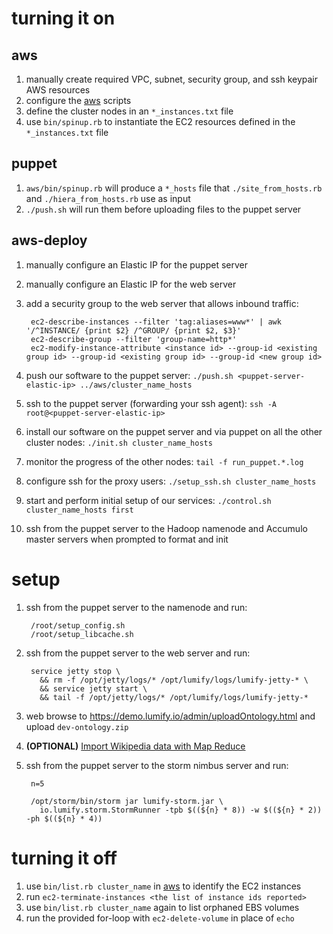 turning it on
=============

aws
---
1. manually create required VPC, subnet, security group, and ssh keypair AWS resources
1. configure the [aws](https://github.com/dsingley/aws) scripts
1. define the cluster nodes in an `*_instances.txt` file
1. use `bin/spinup.rb` to instantiate the EC2 resources defined in the `*_instances.txt` file

puppet
------
1. `aws/bin/spinup.rb` will produce a `*_hosts` file that `./site_from_hosts.rb` and `./hiera_from_hosts.rb` use as input
1. `./push.sh` will run them before uploading files to the puppet server

aws-deploy
----------
1. manually configure an Elastic IP for the puppet server
1. manually configure an Elastic IP for the web server
1. add a security group to the web server that allows inbound traffic:

        ec2-describe-instances --filter 'tag:aliases=www*' | awk '/^INSTANCE/ {print $2} /^GROUP/ {print $2, $3}'
        ec2-describe-group --filter 'group-name=http*'
        ec2-modify-instance-attribute <instance id> --group-id <existing group id> --group-id <existing group id> --group-id <new group id>

1. push our software to the puppet server: `./push.sh <puppet-server-elastic-ip> ../aws/cluster_name_hosts`
1. ssh to the puppet server (forwarding your ssh agent): `ssh -A root@<puppet-server-elastic-ip>`
1. install our software on the puppet server and via puppet on all the other cluster nodes: `./init.sh cluster_name_hosts`
1. monitor the progress of the other nodes: `tail -f run_puppet.*.log`
1. configure ssh for the proxy users: `./setup_ssh.sh cluster_name_hosts`
1. start and perform initial setup of our services: `./control.sh cluster_name_hosts first`
1. ssh from the puppet server to the Hadoop namenode and Accumulo master servers when prompted to format and init

setup
=====

1. ssh from the puppet server to the namenode and run:

        /root/setup_config.sh
        /root/setup_libcache.sh

1. ssh from the puppet server to the web server and run:

        service jetty stop \
          && rm -f /opt/jetty/logs/* /opt/lumify/logs/lumify-jetty-* \
          && service jetty start \
          && tail -f /opt/jetty/logs/* /opt/lumify/logs/lumify-jetty-*

1. web browse to https://demo.lumify.io/admin/uploadOntology.html and upload `dev-ontology.zip`

1. **(OPTIONAL)** [Import Wikipedia data with Map Reduce](../lumify-wikipedia/README.md)

1. ssh from the puppet server to the storm nimbus server and run:

        n=5

        /opt/storm/bin/storm jar lumify-storm.jar \
          io.lumify.storm.StormRunner -tpb $((${n} * 8)) -w $((${n} * 2)) -ph $((${n} * 4))

turning it off
==============
1. use `bin/list.rb cluster_name` in [aws](https://github.com/dsingley/aws) to identify the EC2 instances
1. run `ec2-terminate-instances <the list of instance ids reported>`
1. use `bin/list.rb cluster_name` again to list orphaned EBS volumes
1. run the provided for-loop with `ec2-delete-volume` in place of `echo`
